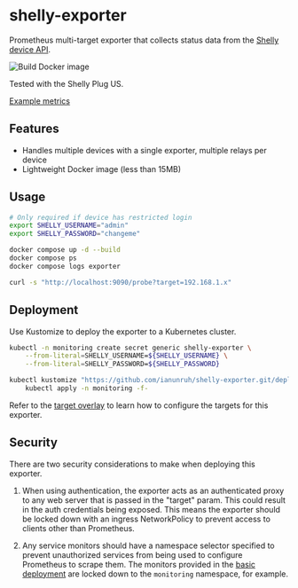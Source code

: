 # shelly-exporter

Prometheus multi-target exporter that collects status data from the
[Shelly device API](https://shelly-api-docs.shelly.cloud).

![Build Docker image](https://github.com/ianunruh/shelly-exporter/actions/workflows/docker-build.yml/badge.svg)

Tested with the Shelly Plug US.

[Example metrics](docs/example-metrics.txt)

## Features

* Handles multiple devices with a single exporter, multiple relays per device
* Lightweight Docker image (less than 15MB)

## Usage

```bash
# Only required if device has restricted login
export SHELLY_USERNAME="admin"
export SHELLY_PASSWORD="changeme"

docker compose up -d --build
docker compose ps
docker compose logs exporter

curl -s "http://localhost:9090/probe?target=192.168.1.x"
```

## Deployment

Use Kustomize to deploy the exporter to a Kubernetes cluster.

```bash
kubectl -n monitoring create secret generic shelly-exporter \
    --from-literal=SHELLY_USERNAME=${SHELLY_USERNAME} \
    --from-literal=SHELLY_PASSWORD=${SHELLY_PASSWORD}

kubectl kustomize "https://github.com/ianunruh/shelly-exporter.git/deploy/basic?ref=v1.0.0" | \
    kubectl apply -n monitoring -f-
```

Refer to the [target overlay](deploy/target) to learn how to configure the
targets for this exporter.

## Security

There are two security considerations to make when deploying this exporter.

1. When using authentication, the exporter acts as an authenticated proxy to any
   web server that is passed in the "target" param. This could result in the auth
   credentials being exposed. This means the exporter should be locked down with
   an ingress NetworkPolicy to prevent access to clients other than Prometheus.

2. Any service monitors should have a namespace selector specified to prevent
   unauthorized services from being used to configure Prometheus to scrape them.
   The monitors provided in the [basic deployment](deploy/basic) are locked down
   to the `monitoring` namespace, for example.
